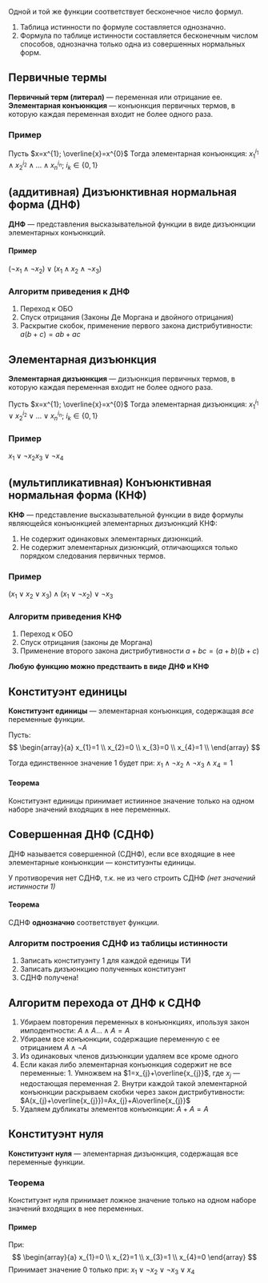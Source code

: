 Одной и той же функции соответствует бесконечное число формул.
1. Таблица истинности по формуле составляется однозначно.
2. Формула по таблице истинности составляется бесконечным числом способов, однозначна только одна из совершенных нормальных форм.
## Первичные термы

**Первичный терм (литерал)** — переменная или отрицание ее.
**Элементарная конъюнкция** — конъюнкция первичных термов, в которую каждая переменная входит не более одного раза.

### Пример

Пусть $x=x^{1}; \overline{x}=x^{0}$
Тогда элементарная конъюнкция: $x_{1}^{i_{1}}\land x_{2}^{i_{2}}\land\dots \land x_{n}^{i_{n}};\ i_{k}\in\{0,1\}$

## (аддитивная) Дизъюнктивная нормальная форма (ДНФ)

**ДНФ** — представления высказывательной функции в виде дизъюнкции элементарных конъюнкций.
#### Пример
$(\neg x_{1}\land \neg x_{2})\lor(x_{1}\land x_{2}\land \neg x_{3})$

### Алгоритм приведения к ДНФ

1. Переход к ОБО
2. Спуск отрицания (Законы Де Моргана и двойного отрицания)
3. Раскрытие скобок, применение первого закона дистрибутивности:
	   $a(b+c)=ab+ac$

## Элементарная дизъюнкция

**Элементарная дизъюнкция** — дизъюнкция первичных термов, в которую каждая переменная входит не более одного раза.

Пусть $x=x^{1}; \overline{x}=x^{0}$
Тогда элементарная дизъюнкция: $x_{1}^{i_{1}}\lor x_{2}^{i_{2}}\lor\dots \lor x_{n}^{i_{n}};\ i_{k}\in\{0,1\}$
### Пример
$x_{1}\lor \neg x_{2}x_{3}\lor \neg x_{4}$

## (мультипликативная) Конъюнктивная нормальная форма (КНФ)

**КНФ** — представление высказывательной функции в виде формулы являющейся конъюнкцией элементарных дизъюнкций
КНФ:
1. Не содержит одинаковых элементарных дизюнкций.
2. Не содержит элементарных дизюнкций, отличающихся только порядком следования первичных термов.
   
### Пример

$(x_{1}\lor x_{2}\lor x_{3})\land(x_{1}\lor \neg x_{2})\lor \neg x_{3}$

### Алгоритм приведения КНФ

1. Переход к ОБО
2. Спуск отрицания (законы де Моргана)
3. Применение второго закона дистрибутивности $a+bc=(a+b)(b+c)$

**Любую функцию можно предстваить в виде ДНФ и КНФ**

## Конституэнт единицы

**Конституэнт единицы** — элементарная конъюнкция, содержащая _все_ переменные функции.

Пусть:
$$
\begin{array}{a}
x_{1}=1 \\
x_{2}=0 \\
x_{3}=0 \\
x_{4}=1 \\
\end{array}
$$

Тогда единственное значение  1 будет при:
$x_{1}\land \neg x_{2}\land \neg x_{3}\land x_{4}=1$

#### Теорема

Конституэнт единицы принимает истиинное значение только на одном наборе значений входящих в нее переменных.

## Совершенная ДНФ (СДНФ)

ДНФ называется совершенной (СДНФ), если все входящие в нее элементарные конъюнкции — конституэнты единицы. 

У противоречия нет СДНФ, т.к. не из чего строить СДНФ _(нет значений истинности 1)_

#### Теорема

СДНФ **однозначно** соответствует функции.


### Алгоритм построения СДНФ из таблицы истинности

1. Записать конституэнту 1 для каждой еденицы ТИ
2. Записать дизъюнкцию полученных конституэнт 
3. СДНФ получена!

## Алгоритм перехода от ДНФ к СДНФ

1. Убираем повторения переменных в конъюнкциях, ипользуя закон имподентности:
   $A\land A\dots \land A=A$
2. Убираем все конъюнкции, содержащие переменную с ее отрицанием
   $A\land \neg A$
3. Из одинаковых членов дизъюнкции удаляем все кроме одного
4. Если какая либо элементарная конъюнкция содержит не все переменные:
	   1. Умножвем на $1=x_{j}+\overline{x_{j}}$, где $x_{j}$ — недостающая переменная
	   2. Внутри каждой такой элементарной конъюнкции раскрываем скобки через закон дистрибутивности:
	      $A(x_{j}+\overline{x_{j}})=Ax_{j}+A\overline{x_{j}}$
5.  Удаляем дубликаты элементов конъюнкции:
   $A+A=A$

## Конституэнт нуля

**Конституэнт нуля** — элементарная дизъюнкция, содержащая все переменные функции.

### Теорема
Конституэнт нуля принимает ложное значение только на одном наборе значений входящих в нее переменных.

#### Пример

При:
$$
\begin{array}{a}
x_{1}=0 \\
x_{2}=1 \\
x_{3}=1 \\
x_{4}=0
\end{array}
$$
Принимает значение 0 только при:
$x_{1}\lor \neg x_{2}\lor \neg x_{3}\lor x_{4}$
